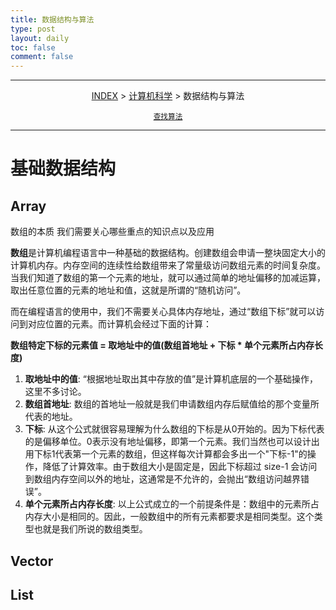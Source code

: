```yaml
---
title: 数据结构与算法
type: post
layout: daily
toc: false
comment: false
---
```

---
<span><center>[INDEX](/gknows/index) > [计算机科学](/gknows/计算机科学) > 数据结构与算法</center></span>

<small><center>[查找算法](/gknows/查找算法)</center></small>

---
# 基础数据结构
## Array
数组的本质
我们需要关心哪些重点的知识点以及应用

**数组**是计算机编程语言中一种基础的数据结构。创建数组会申请一整块固定大小的计算机内存。内存空间的连续性给数组带来了常量级访问数组元素的时间复杂度。当我们知道了数组的第一个元素的地址，就可以通过简单的地址偏移的加减运算，取出任意位置的元素的地址和值，这就是所谓的“随机访问”。

而在编程语言的使用中，我们不需要关心具体内存地址，通过“数组下标”就可以访问到对应位置的元素。而计算机会经过下面的计算：

**数组特定下标的元素值 = 取地址中的值(数组首地址 + 下标 * 单个元素所占内存长度)**

1. **取地址中的值**: “根据地址取出其中存放的值”是计算机底层的一个基础操作，这里不多讨论。
2. **数组首地址**: 数组的首地址一般就是我们申请数组内存后赋值给的那个变量所代表的地址。
3. **下标**: 从这个公式就很容易理解为什么数组的下标是从0开始的。因为下标代表的是偏移单位。0表示没有地址偏移，即第一个元素。我们当然也可以设计出用下标1代表第一个元素的数组，但这样每次计算都会多出一个"下标-1"的操作，降低了计算效率。由于数组大小是固定是，因此下标超过 size-1 会访问到数组内存空间以外的地址，这通常是不允许的，会抛出“数组访问越界错误”。
4. **单个元素所占内存长度**: 以上公式成立的一个前提条件是：数组中的元素所占内存大小是相同的。因此，一般数组中的所有元素都要求是相同类型。这个类型也就是我们所说的数组类型。
  
## Vector

## List

